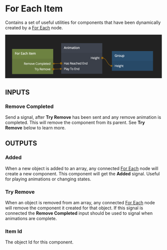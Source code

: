 # For Each Item

Contains a set of useful utilities for components that have been dynamically created by a [For Each](/nodes/data/for-each.md) node.

![](for-each-item.png ':class=img-size-m')

## INPUTS

### Remove Completed
Send a signal, after **Try Remove** has been sent and any remove animation is completed. This will remove the component from its parent. See **Try Remove** below to learn more.

## OUTPUTS

### Added 
When a new object is added to an array, any connected [For Each](/nodes/data/for-each.md) node will create a new component. This component will get the **Added** signal. Useful for playing animations or changing states.

### Try Remove
When an object is removed from am array, any connected [For Each](/nodes/data/for-each.md) node will remove the component it created for that object. If this signal is connected the **Remove Completed** input should be used to signal when animations are complete.

### Item Id
The object Id for this component.
